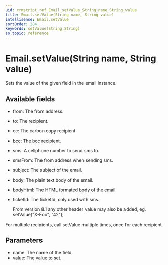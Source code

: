 ```yaml
---
uid: crmscript_ref_Email_setValue_String_name_String_value
title: Email.setValue(String name, String value)
intellisense: Email.setValue
sortOrder: 284
keywords: setValue(String,String)
so.topic: reference
---
```


# Email.setValue(String name, String value)

Sets the value of the given field in the email instance.

## Available fields

 - from: The from address.
 - to: The recipient.
 - cc: The carbon copy recipient.
 - bcc: The bcc recipient.
 - sms: A cellphone number to send sms to.
 - smsFrom: The from address when sending sms.
 - subject: The subject of the email.
 - body: The plain text body of the email.
 - bodyHtml: The HTML formated body of the email.
 - ticketId: The ticketId, only used with sms.

    From version 8.1 any other header value may also be added, eg. setValue("X-Foo", "42");

For multiple recipients, call setValue multiple times, once for each recipient.

## Parameters

 - name: The name of the field.
 - value: The value to set.

